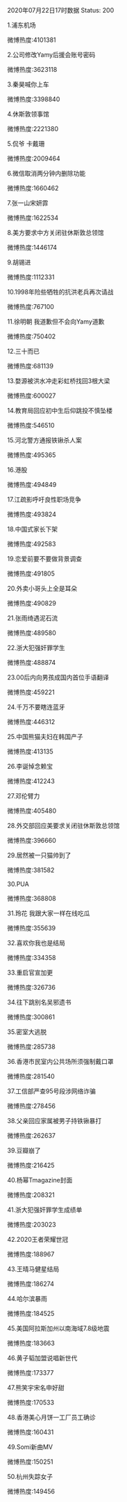 2020年07月22日17时数据
Status: 200

1.浦东机场

微博热度:4101381

2.公司修改Yamy后援会账号密码

微博热度:3623118

3.秦昊喊你上车

微博热度:3398840

4.休斯敦领事馆

微博热度:2221380

5.侃爷 卡戴珊

微博热度:2009464

6.微信取消两分钟内删除功能

微博热度:1660462

7.张一山宋妍霏

微博热度:1622534

8.美方要求中方关闭驻休斯敦总领馆

微博热度:1446174

9.胡锡进

微博热度:1112331

10.1998年险些牺牲的抗洪老兵再次请战

微博热度:767100

11.徐明朝 我道歉但不会向Yamy道歉

微博热度:750402

12.三十而已

微博热度:681139

13.婺源被洪水冲走彩虹桥找回3根大梁

微博热度:600027

14.教育局回应初中生后仰跳投不慎坠楼

微博热度:546510

15.河北警方通报铁锹杀人案

微博热度:495365

16.港股

微博热度:494849

17.江疏影呼吁良性职场竞争

微博热度:493824

18.中国式家长下架

微博热度:492583

19.恋爱前要不要做背景调查

微博热度:491805

20.外卖小哥头上全是耳朵

微博热度:490829

21.张雨绮遇泥石流

微博热度:489580

22.浙大犯强奸罪学生

微博热度:488874

23.00后内向男孩成国内首位手语翻译

微博热度:459221

24.千万不要瞎连蓝牙

微博热度:446312

25.中国熊猫夫妇在韩国产子

微博热度:413135

26.李诞悼念赖宝

微博热度:412243

27.邓伦臂力

微博热度:405480

28.外交部回应美要求关闭驻休斯敦总领馆

微博热度:396660

29.居然被一只猫帅到了

微博热度:381582

30.PUA

微博热度:368808

31.玲花 我跟大家一样在线吃瓜

微博热度:355639

32.喜欢你我也是结局

微博热度:334358

33.重启官宣加更

微博热度:326736

34.往下跳别名吴邪遗书

微博热度:300861

35.密室大逃脱

微博热度:285738

36.香港市民室内公共场所须强制戴口罩

微博热度:281540

37.工信部严查95号段涉网络诈骗

微博热度:278456

38.父亲回应家属被男子持铁锹暴打

微博热度:262637

39.豆瓣崩了

微博热度:216425

40.杨幂Tmagazine封面

微博热度:208321

41.浙大犯强奸罪学生成绩单

微博热度:203023

42.2020王者荣耀世冠

微博热度:188967

43.王晴马健星结局

微博热度:186274

44.哈尔滨暴雨

微博热度:184525

45.美国阿拉斯加州以南海域7.8级地震

微博热度:183663

46.黄子韬加盟说唱新世代

微博热度:173377

47.熊笑宇宋名申好甜

微博热度:170533

48.香港美心月饼一工厂员工确诊

微博热度:160431

49.Somi新曲MV

微博热度:150251

50.杭州失踪女子

微博热度:149456


